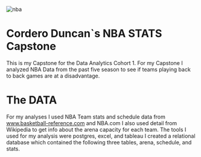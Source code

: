 ![nba](https://user-images.githubusercontent.com/52723822/71684153-42d84e00-2d5a-11ea-89eb-c9fb216f2326.jpg)
# Cordero Duncan`s NBA STATS Capstone 
This is my Capstone for the Data Analytics Cohort 1. For my Capstone I analyzed NBA Data from the past five season to see if teams playing back to back games are at a disadvantage. 


# The DATA 
For my analyses I used NBA Team stats and schedule data from www.basketball-reference.com and NBA.com 
 I also used detail from  Wikipedia to get info about the arena capacity for each team. 
The tools I used for my analysis were postgres, excel, and tableau
 I created a relational database which contained the following three tables, arena, schedule, and stats. 
 
